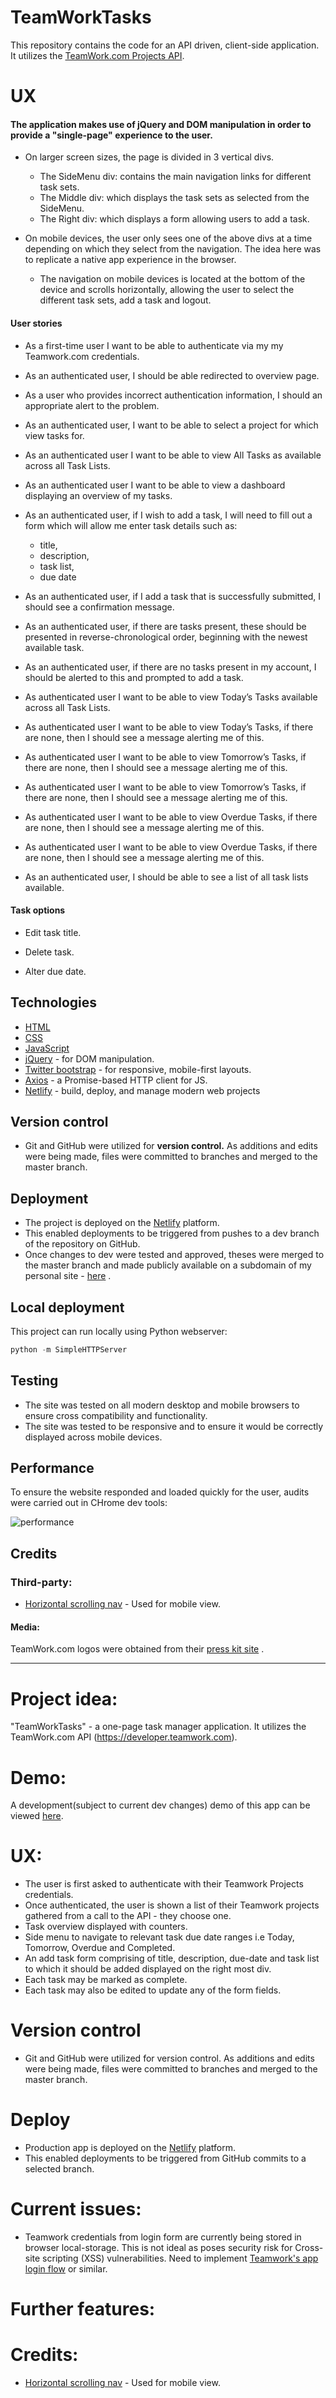 # TeamWorkTasks
This repository contains the code for an API driven, client-side application. It utilizes the [TeamWork.com Projects API](https://developer.teamwork.com).

# UX
#### The application makes use of jQuery and DOM manipulation in order to provide a "single-page" experience to the user.
- On larger screen sizes, the page is divided in 3 vertical divs.
    - The SideMenu div: contains the main navigation links for different task sets.
    - The Middle div: which displays the task sets as selected from the SideMenu.
    - The Right div: which displays a form allowing users to add a task.

- On mobile devices, the user only sees one of the above divs at a time depending on which they select from the navigation. The idea here was to replicate a native app experience in the browser.
    - The navigation on mobile devices is located at the bottom of the device and scrolls horizontally, allowing the user to select the different task sets, add a task and logout.

#### User stories
- As a first-time user I want to be able to authenticate via my my Teamwork.com credentials.

- As an authenticated user, I should be able redirected to overview page.

-  As a user who provides incorrect authentication information, I should  an appropriate alert to the problem.

- As an authenticated user, I want to be able to select a project for which view tasks for.

- As an authenticated user I want to be able to view All Tasks as available across all Task Lists.

- As an authenticated user I want to be able to view a dashboard displaying an overview of my tasks.

- As an authenticated user, if I wish to add a task, I will need to fill out a form which will allow me enter task details such as:
    - title,
    - description,
    - task list, 
    - due date


- As an authenticated user, if I add a task that is successfully submitted, I should see a confirmation message.

- As an authenticated user, if there are tasks present, these should be presented in reverse-chronological order, beginning with the newest available task.

- As an authenticated user, if there are no tasks present in my account, I should be alerted to this and prompted to add a task.

- As authenticated user I want to be able to view Today’s Tasks available across all Task Lists.

- As authenticated user I want to be able to view Today’s Tasks, if there are none, then I should see a message alerting me of this.

- As authenticated user I want to be able to view Tomorrow’s Tasks, if there are none, then I should see a message alerting me of this.

- As authenticated user I want to be able to view Tomorrow’s Tasks, if there are none, then I should see a message alerting me of this.

- As authenticated user I want to be able to view Overdue Tasks, if there are none, then I should see a message alerting me of this.

- As authenticated user I want to be able to view Overdue Tasks, if there are none, then I should see a message alerting me of this.

- As an authenticated user, I should be able to see a list of all task lists available.

#### Task options
- Edit task title.

- Delete task.

- Alter due date.

## Technologies
- [HTML](https://developer.mozilla.org/en-US/docs/Learn/HTML)
- [CSS](https://developer.mozilla.org/en-US/docs/Web/CSS)
- [JavaScript](https://developer.mozilla.org/bm/docs/Web/JavaScript)
- [jQuery](https://jquery.com/) - for DOM manipulation.
- [Twitter bootstrap](https://www.getbootstrap.com) - for responsive, mobile-first layouts.
- [Axios](https://github.com/axios/axios) - a Promise-based HTTP client for JS.
- [Netlify](https://netlify.com) - build, deploy, and manage modern web projects


## Version control
- Git and GitHub were utilized for **version control.** As additions and edits were being made, files were committed to branches and merged to the master branch.

## Deployment
- The project is deployed on the [Netlify](https://netlify.com) platform.
- This enabled deployments to be triggered from pushes to a dev branch of the repository on GitHub.
- Once changes to dev were tested and approved, theses were merged to the master branch and made publicly available on a subdomain of my personal site - [here](https://todo.daveodea.com) .

## Local deployment
This project can run locally using Python webserver:
```python
python -m SimpleHTTPServer
```

## Testing
- The site was tested on all modern desktop and mobile browsers to ensure cross compatibility and functionality.
- The site was tested to be responsive and to ensure it would be correctly displayed across mobile devices.

## Performance
To ensure the website responded and loaded quickly for the user, audits were carried out in CHrome dev tools:

![performance](/assets/img/readme-assets/perform1.png)

## Credits
### Third-party:
- [Horizontal scrolling nav](https://iamsteve.me/blog/entry/horizontal-scrolling-responsive-menu) - Used for mobile view.

#### Media:
TeamWork.com logos were obtained from their [press kit site](https://www.teamwork.com/press-media-kit) .

**************************************************************

# Project idea: 
"TeamWorkTasks" - a one-page task manager application. It utilizes the TeamWork.com API (https://developer.teamwork.com).

# Demo:
A development(subject to current dev changes) demo of this app can be viewed [here](https://agitated-noether-613123.netlify.com).


# UX:
- The user is first asked to authenticate with their Teamwork Projects credentials.
- Once authenticated, the user is shown a list of their Teamwork projects gathered from a call to the API - they choose one.
- Task overview displayed with counters.
- Side menu to navigate to relevant task due date ranges i.e Today, Tomorrow, Overdue and Completed.
- An add task form comprising of title, description, due-date and task list to which it should be added displayed on the right most div.
- Each task may be marked as complete.
- Each task may also be edited to update any of the form fields.

# Version control
- Git and GitHub were utilized for version control. As additions and edits were being made, files were committed to branches and merged to the master branch.

# Deploy
- Production app is deployed on the [Netlify](https://netlify.com) platform.
- This enabled deployments to be triggered from GitHub commits to a selected branch.

# Current issues:
- Teamwork credentials from login form are currently being stored in browser local-storage. This is not ideal as poses security risk for Cross-site scripting (XSS) vulnerabilities. Need to implement [Teamwork's app login flow](https://developer.teamwork.com/projects/authentication-questions/how-to-authenticate-via-app-login-flow) or similar.

# Further features:


# Credits:
- [Horizontal scrolling nav](https://iamsteve.me/blog/entry/horizontal-scrolling-responsive-menu) - Used for mobile view.





